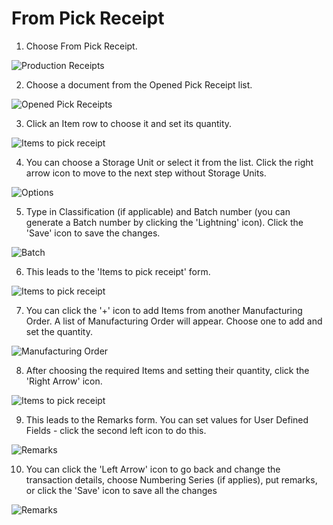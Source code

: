 # From Pick Receipt

1. Choose From Pick Receipt.

  ![Production Receipts](./media/FromPickReceipt2.png)

2. Choose a document from the Opened Pick Receipt list.

  ![Opened Pick Receipts](./media/OpenedPickReceipts2.png)

3. Click an Item row to choose it and set its quantity.

  ![Items to pick receipt](./media/ItemsToPickReceipt_gray2.png)

4. You can choose a Storage Unit or select it from the list. Click the right arrow icon to move to the next step without Storage Units.

  ![Options](./media/SU2.png)

5. Type in Classification (if applicable) and Batch number (you can generate a Batch number by clicking the 'Lightning' icon). Click the 'Save' icon to save the changes.

  ![Batch](./media/Batch2.png)

6. This leads to the 'Items to pick receipt' form.

  ![Items to pick receipt](./media/ItemsToPickReceipt_one2.png)

7. You can click the '+' icon to add Items from another Manufacturing Order. A list of Manufacturing Order will appear. Choose one to add and set the quantity.

  ![Manufacturing Order](./media/ManufacturingOrders2.png)

8. After choosing the required Items and setting their quantity, click the 'Right Arrow' icon. 

  ![Items to pick receipt](./media/ItemsToPickReceipt_twoadded2.png)

9. This leads to the Remarks form. You can set values for User Defined Fields - click the second left icon to do this.

  ![Remarks](./media/ProductionReceiptRemarks2.png)

10. You can click the 'Left Arrow' icon to go back and change the transaction details, choose Numbering Series (if applies), put remarks, or click the 'Save' icon to save all the changes

  ![Remarks](./media/ProductionReceiptRemarks2.png)